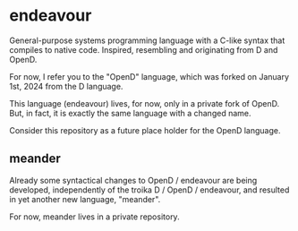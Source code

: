 # endeavour
General-purpose systems programming language with a C-like syntax that compiles to native code. Inspired, resembling and originating from D and OpenD.

For now, I refer you to the "OpenD" language, which was forked on January 1st, 2024 from the D language. 

This language (endeavour) lives, for now, only in a private fork of OpenD. But, in fact, it is exactly the same language with a changed name.

Consider this repository as a future place holder for the OpenD language. 

## meander
Already some syntactical changes to OpenD / endeavour are being developed, independently of the troika D / OpenD / endeavour, and resulted in yet another new language, "meander". 

For now, meander lives in a private repository. 
